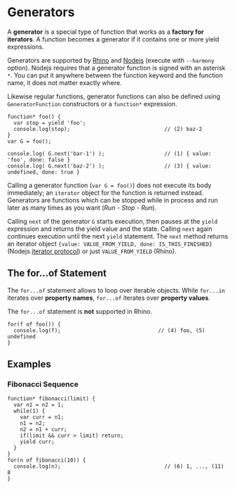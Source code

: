 # Generators

A __generator__ is a special type of function that works as a __factory for iterators__. A function becomes a generator if it
contains one or more yield expressions.

Generators are supported by [Rhino][2] and [Nodejs][1] (execute with `--harmony` option). Nodejs requires that a generator
function is signed with an asterisk `*`. You can put it anywhere between the function keyword and the function name, it does
not matter exactly where.

Likewise regular functions, generator functions can also be defined using `GeneratorFunction` constructors or a
`function*` expression.

    function* foo() {
      var stop = yield 'foo';
      console.log(stop);                              // (2) baz-2
    }
    var G = foo();

    console.log( G.next('bar-1') );                   // (1) { value: 'foo', done: false }
    console.log( G.next('baz-2') );                   // (3) { value: undefined, done: true }

Calling a generator function (`var G = foo()`) does not execute its body immediately; an `iterator` object for the function is
returned instead.
Generators are functions which can be stopped while in process and run later as many times as you want (_Run - Stop - Run_).

Calling `next` of the generator `G` starts execution, then pauses at the `yield` expression and returns the
yield value and the state. Calling `next` again continues execution until the next `yield` statement.
The `next` method returns an iterator object `{value: VALUE_FROM_YIELD, done: IS_THIS_FINISHED}` (Nodejs
[iterator protocol][3]) or just `VALUE_FROM_YIELD` (Rhino).

## The for...of Statement

The `for...of` statement allows to loop over iterable objects. While `for...in` iterates over __property names__,
`for...of` iterates over __property values__.

The `for...of` statement is __not__ supported in Rhino.

    for(f of foo()) {
      console.log(f);                               // (4) foo, (5) undefined
    }

## Examples

### Fibonacci Sequence

    function* fibonacci(limit) {
      var n1 = n2 = 1;
      while(1) {
        var curr = n1;
        n1 = n2;
        n2 = n1 + curr;
        if(limit && curr > limit) return;
        yield curr;
      }
    }
    for(n of fibonacci(10)) {
      console.log(n);                                 // (6) 1, ..., (11) 8
    }

[1]: http://nodejs.org
[2]: https://developer.mozilla.org/de/docs/Rhino
[3]: https://developer.mozilla.org/en-US/docs/Web/JavaScript/Reference/Iteration_protocols
